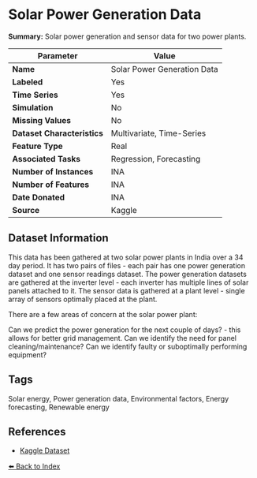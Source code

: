 # Solar Power Generation Data

**Summary:** Solar power generation and sensor data for two power plants.

| Parameter | Value |
| --- | --- |
| **Name** | Solar Power Generation Data |
| **Labeled** | Yes |
| **Time Series** | Yes |
| **Simulation** | No |
| **Missing Values** | No |
| **Dataset Characteristics** | Multivariate, Time-Series |
| **Feature Type** | Real |
| **Associated Tasks** | Regression, Forecasting |
| **Number of Instances** | INA |
| **Number of Features** | INA |
| **Date Donated** | INA |
| **Source** | Kaggle |

## Dataset Information

This data has been gathered at two solar power plants in India over a 34 day period. It has two pairs of files - each pair has one power generation dataset and one sensor readings dataset. The power generation datasets are gathered at the inverter level - each inverter has multiple lines of solar panels attached to it. The sensor data is gathered at a plant level - single array of sensors optimally placed at the plant.

There are a few areas of concern at the solar power plant:

Can we predict the power generation for the next couple of days? - this allows for better grid management.
Can we identify the need for panel cleaning/maintenance?
Can we identify faulty or suboptimally performing equipment?

## Tags

Solar energy, Power generation data, Environmental factors, Energy forecasting, Renewable energy

## References

- [Kaggle Dataset](https://www.kaggle.com/datasets/anikannal/solar-power-generation-data)

[⬅️ Back to Index](../README.md)
